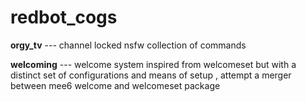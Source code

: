 # redbot_cogs

**orgy_tv** --- channel locked nsfw collection of commands

**welcoming** --- welcome system inspired from welcomeset but with a distinct set of configurations and means of setup , attempt a merger between mee6 welcome and welcomeset package
